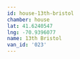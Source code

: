 ```yaml
---
id: house-13th-bristol
chamber: house
lat: 41.6240547
lng: -70.9396077
name: 13th Bristol
van_id: '023'
---
```

